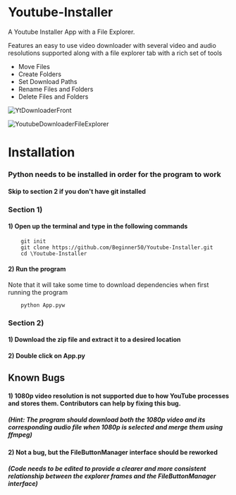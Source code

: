 # Youtube-Installer
A Youtube Installer App with a File Explorer.

Features an easy to use video downloader with several video and audio resolutions supported
along with a file explorer tab with a rich set of tools
- Move Files
- Create Folders
- Set Download Paths
- Rename Files and Folders
- Delete Files and Folders

![YtDownloaderFront](https://user-images.githubusercontent.com/118896436/219302074-57e80a6a-b5fb-46e5-ac8b-411ab35b647c.png)

![YoutubeDownloaderFileExplorer](https://user-images.githubusercontent.com/118896436/219302205-b3fec99c-cb8b-4788-8eab-215265d20de7.png)


# Installation
### Python needs to be installed in order for the program to work
#### Skip to section 2 if you don't have git installed

### Section 1)
#### 1) Open up the terminal and type in the following commands
        git init
        git clone https://github.com/Beginner50/Youtube-Installer.git
        cd \Youtube-Installer
     
#### 2) Run the program
Note that it will take some time to download dependencies when first running the program

        python App.pyw
     
### Section 2)
#### 1) Download the zip file and extract it to a desired location
#### 2) Double click on App.py


## Known Bugs
#### 1) 1080p video resolution is not supported due to how YouTube processes and stores them. Contributors can help by fixing this bug.
##### (Hint: The program should download both the 1080p video and its corresponding audio file when 1080p is selected and merge them using ffmpeg)
#### 2) Not a bug, but the FileButtonManager interface should be reworked
##### (Code needs to be edited to provide a clearer and more consistent relationship between the explorer frames and the FileButtonManager interface)
